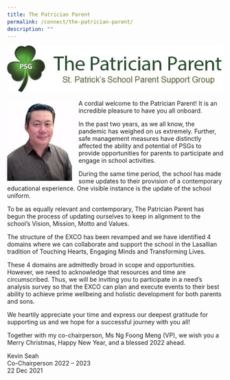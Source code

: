 ```yaml
---
title: The Patrician Parent
permalink: /connect/the-patrician-parent/
description: ""
---
```

![](/images/2022_Migration/patrician_parent_header.jpg)

<img src="/images/2022_Migration/patrician%20parent%20Kevin%20Seah-Co-Chairperson.jpg" style="width:30%;margin-right:15px;" align="Left">

A cordial welcome to the Patrician Parent! It is an incredible pleasure to have you all onboard.

In the past two years, as we all know, the pandemic has weighed on us extremely. Further, safe management measures have distinctly affected the ability and potential of PSGs to provide opportunities for parents to participate and engage in school activities.

During the same time period, the school has made some updates to their provision of a contemporary educational experience. One visible instance is the update of the school uniform.

To be as equally relevant and contemporary, The Patrician Parent has begun the process of updating ourselves to keep in alignment to the school’s Vision, Mission, Motto and Values.

The structure of the EXCO has been revamped and we have identified 4 domains where we can collaborate and support the school in the Lasallian tradition of Touching Hearts, Engaging Minds and Transforming Lives.

These 4 domains are admittedly broad in scope and opportunities. However, we need to acknowledge that resources and time are circumscribed. Thus, we will be inviting you to participate in a need’s analysis survey so that the EXCO can plan and execute events to their best ability to achieve prime wellbeing and holistic development for both parents and sons.

We heartily appreciate your time and express our deepest gratitude for supporting us and we hope for a successful journey with you all!

Together with my co-chairperson, Ms Ng Foong Meng (VP), we wish you a Merry Christmas, Happy New Year, and a blessed 2022 ahead.

Kevin Seah <br>
Co-Chairperson 2022 – 2023<br>
22 Dec 2021